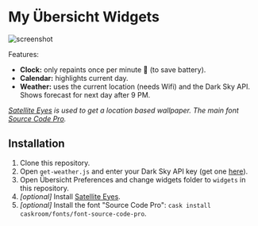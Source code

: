 # My Übersicht Widgets

![screenshot](https://simonhaenisch.com/desktop-auckland.jpg)

Features:

* **Clock:** only repaints once per minute 💪 (to save battery).
* **Calendar:** highlights current day.
* **Weather:** uses the current location (needs Wifi) and the Dark Sky API. Shows forecast for next day after 9 PM.

_[Satellite Eyes](https://github.com/tomtaylor/satellite-eyes) is used to get a location based wallpaper. The main font [Source Code Pro](https://github.com/adobe-fonts/source-code-pro)._

## Installation

1. Clone this repository.
2. Open `get-weather.js` and enter your Dark Sky API key (get one [here](https://darksky.net/dev)).
3. Open Übersicht Preferences and change widgets folder to `widgets` in this repository.
4. _[optional]_ Install [Satellite Eyes](http://satelliteeyes.tomtaylor.co.uk/).
5. _[optional]_ Install the font "Source Code Pro": `cask install caskroom/fonts/font-source-code-pro`.
